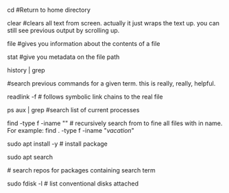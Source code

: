 cd #Return to home directory

clear #clears all text from screen. actually it just wraps the text up. you can still see previous output by scrolling up.

file <file path> #gives you information about the contents of a file

stat <file path> #give you metadata on the file path

history | grep <search term> #search previous commands for a given term. this is really, really, helpful. 

readlink -f <symbolic link> # follows symbolic link chains to the real file

ps aux | grep <program or user name> #search list of current processes

find <path> -type f -iname "*<term>*" # recursively search from <path> to fine all files with <term> in name. For example: find . -type f -iname "*vacation*"

sudo apt install -y <package name> # install package

sudo apt search <search term> # search repos for packages containing search term

sudo fdisk -l # list conventional disks attached

